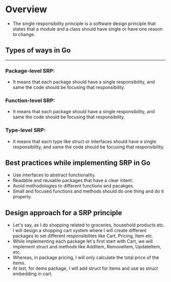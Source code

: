 # Overview
- The single responsibility principle is a software design principle that states that a module and a class
should have single or have one reason to change.


## Types of ways in Go
---

### Package-level SRP:
- It means that each package should have a single responsibility, and same the code should be focusing that responsibility.

### Function-level SRP:
- It means that each package should have a single responsibility, and same the code should be focusing that responsibility.

### Type-level SRP:
- It means that each type like struct or interfaces should have a single responsibility, and same the code should be focusing that responsibility.


## Best practices while implementing SRP in Go
- Use interfaces to abstract functionality.
- Readable and reusable packages that have a clear intent.
- Avoid methodologies to different functions and pacakges.
- Small and focused functions and methods should do one thing and do it properly.


## Design approach for a SRP principle
- Let's say, as I do shopping related to groceries, household products etc. I will design a shopping cart system where I will create different packages to set different responsibilites like Cart, Pricing, Item etc.
- While implementing each package let's first start with Cart, we will implement struct and methods like AddItem, RemoveItem, UpdateItem, etc.
- Whereas, in package pricing, I will only calculate the total price of the items.
- At last, for items package, I will add struct for items and use as struct embedding in cart.

